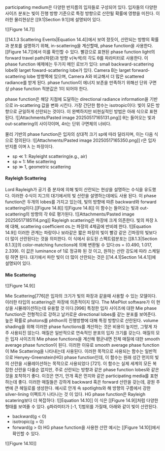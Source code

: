 participating medium은 다양한 반지름의 입자들로 구성되어 있다.  입자들의 다양한 사이즈 분포는 빛이 진행 방향 기준으로 특정 방향으로 산란될 확률에 영향을 미친다. 이러한 물리현상은 [[9.1|Section 9.1]]에 설명되어 있다.

![[Figure 14.7]]

[[14.1.3 Scattering Events|Equation 14.4]]에서 보여 졌듯이, 산란되는 방향의 확률과 분포를 설명하기 위해, in-scattering을 계산할때, phase function을 사용한다. [[Figure 14.7]]에서 이를 확인할 수 있다. 빨강으로 표현된 phase function light의 forward travel path(파랑)과 방향 v(녹색)의 각도 θ를 파라미터로 사용한다. 이 phase function 예제에는 두가지 메인 로브가 있다: small backward-scattering lobe와 larget foward-scattering lobe가 있다.
Camera B는 larget forward-scattering lobe 방향쪽에 있으며, Camera A와 비교해서 더 많은 scattered radiance를 받게 된다. phase function이 에너지 보존을 만족하기 위해선 단위 구면상 phase function 적분값은 1이 되어야 한다.

phase function은 해당 지점에 도달하는 directional radiance information을 기반으로 in-scattering 값을 변화 시킨다. 가장 간단한 함수는 isotropic이다: 빛이 모든 방향으로 균일하게 산란되는 것이다. 이 완벽하지만 비현실적인 방법은 아래 식으로 표현된다.
![[Attachments/Pasted image 20250517165131.png]]
θ는 들어오는 빛과 out-scattering의 사이각이며, 4π는 단위 구면체의 너비다.

물리 기반의 phase function은 입자의 상대적 크기 sp에 따라 달라지며, 이는 다음 식으로 정의된다:
![[Attachments/Pasted image 20250517165350.png]]
r은 입자 반지름 이며 λ 는 파장이다.
- sp ≪ 1: Rayleight scattering(e.g., air)
- sp ≈ 1: Mie scattering
- sp ≫ 1, geometric scattering

#### Rayleigh Scattering
Lord Rayleigh가 공기 중 분자에 의해 빛이 산란되는 현상을 설명하는 수식을 유도했다. 이러한 수식이 지그의 대기에서의 빛 산란을 설명하는데에도 사용 된다. 이 phase function은 두개의 lobes를 가지고 있는데, 빛의 방향에 따른 backward와 forward scattering이다.[[Figure 14.8]]
![[Figure 14.8]]
이 함수는 들어오는 빛과 out-scattering의 방향의 각 θ로 평가된다.
![[Attachments/Pasted image 20250517185114.png]]
Rayleigh scattering은 파장에 크게 의존한다. 빛의 파장 λ에 대해, scattering coefficient σs.는 파장의 4제곱에 반비례 한다.
![[Equation 14.9]]
이러한 관계는 파랑이나 보라같은 짧은 파장의 빛이 빨강 같은 긴파장의 빛보다 더 많이 산란된다는 것을 의미한다. 이 식에서 유도된 스펙트럼분포는 [[8.1.3|Section 8.1.3]]의 color-matching functions에 의해 변환될 수 있다:σs = (0.490, 1.017, 2.339). 이 값은 luminance of 1로 정규화 된 것 이고, 원하는 산란 강도에 따라 스케일링 하면 된다. 대기에서 파란 빛이 더 많이 산란되는 것은 [[14.4.1|Section 14.4.1]]에 설명되어 있다.

#### Mie Scattering
![[Figure 14.9]]

Mie Scattering\[776]은 입자의 크기가 빛의 파장과 같을때 사용할 수 있는 모델이다. 이러한 타입의 scattering은 파장에 의존적이지 않다. The MiePliot software가 이 현상을 시뮬레이션하는데 유용할 것 이다.\[996] 특정한 입자 사이즈에 대한 Mie phase function은 전형적으로 강하고 날카로운 directional lobes를 같는 분포를 보여준다. 높은 확률로 photons를 phthon의 진행방향에 대해 특정 방향으로 산란된다. volume shading을 위해 이러한 phase functions를 계산하는 것은 비용이 높지만, 그렇게 자주 사용되진 않는다. 매질은 일반적으로 연속적인 분포의 입자 크기를 갖는다. 매질의 모든 입자 사이즈의 Mie phase functions을 계산해 평균내면 전체 매질에 대한 smooth average phase function이 된다. 이러한 이유로 smooth average phase function이 Mie Scattering을 나타내는데 사용된다. 
이러한 목적으로 사용되는 함수는 일반적으로 Henyey-Greenstein(HG) phase function인데, 이 함수는 원래 성간 먼지의 빛의 산란을 시뮬레이션하는 목적으로 사용되었다 \[721].  이 함수는 실제 세계의 모든 복잡한 산란을 다룰순 없지만, 주로 산란되는 방향과 같은 phase function lobes와 같은 것을 포착하기 좋다. 이것은 연기, 안개 혹은 먼지와 같은 participating media를 표현하는데 좋다. 이러한 매질들은 강하게 backward 혹은 forward 산란을 갖는데, 광원 주변에 큰 헤일로를 생성한다. 예시로 안개 속 spotlights와  해 방향의 구름에서 강한 silver-lining 이펙트가 나타나는 것 이 있다.
HG phase function은 Rayleigh scatering보다 더 복잡하다:
![[Equation 14.10]]
이 식은 [[Figure 14.9]]처럼 다양한 형태를 보여줄 수 있다. g파라미터가 \[-1, 1]범위를 가질때, 아래와 같이 빛이 산란된다.
- backward(g < 0)
- isotropic(g = 0)
- forward(g > 0)
HG phase function을 사용한 산란 예시는 [[Figure 14.10]]에서 확인할 수 있다.

![[Figure 14.10]]
